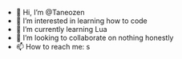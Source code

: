- 👋 Hi, I’m @Taneozen
- 👀 I’m interested in learning how to code
- 🌱 I’m currently learning Lua
- 💞️ I’m looking to collaborate on nothing honestly
- 📫 How to reach me: s


<!---
Taneozen/Taneozen is a ✨ special ✨ repository because its `README.md` (this file) appears on your GitHub profile.
You can click the Preview link to take a look at your changes.
--->
